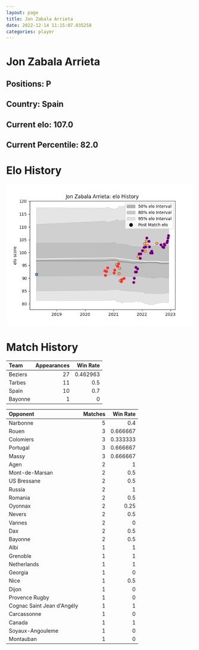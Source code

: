 ```yaml
---  
layout: page  
title: Jon Zabala Arrieta  
date: 2022-12-14 11:15:07.035258  
categories: player  
---
```

# Jon Zabala Arrieta

## Positions: P

## Country: Spain

## Current elo: 107.0

## Current Percentile: 82.0

# Elo History


![elo history](history_JonZabalaArrieta.png)
# Match History


| Team    |   Appearances |   Win Rate |
|:--------|--------------:|-----------:|
| Beziers |            27 |   0.462963 |
| Tarbes  |            11 |   0.5      |
| Spain   |            10 |   0.7      |
| Bayonne |             1 |   0        |

| Opponent                   |   Matches |   Win Rate |
|:---------------------------|----------:|-----------:|
| Narbonne                   |         5 |   0.4      |
| Rouen                      |         3 |   0.666667 |
| Colomiers                  |         3 |   0.333333 |
| Portugal                   |         3 |   0.666667 |
| Massy                      |         3 |   0.666667 |
| Agen                       |         2 |   1        |
| Mont-de-Marsan             |         2 |   0.5      |
| US Bressane                |         2 |   0.5      |
| Russia                     |         2 |   1        |
| Romania                    |         2 |   0.5      |
| Oyonnax                    |         2 |   0.25     |
| Nevers                     |         2 |   0.5      |
| Vannes                     |         2 |   0        |
| Dax                        |         2 |   0.5      |
| Bayonne                    |         2 |   0.5      |
| Albi                       |         1 |   1        |
| Grenoble                   |         1 |   1        |
| Netherlands                |         1 |   1        |
| Georgia                    |         1 |   0        |
| Nice                       |         1 |   0.5      |
| Dijon                      |         1 |   0        |
| Provence Rugby             |         1 |   0        |
| Cognac Saint Jean d'Angély |         1 |   1        |
| Carcassonne                |         1 |   0        |
| Canada                     |         1 |   1        |
| Soyaux-Angouleme           |         1 |   0        |
| Montauban                  |         1 |   0        |